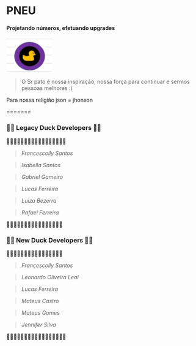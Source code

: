 ﻿# PNEU

#### Projetando números, efetuando upgrades

![Sr Pato Patoso](duckDev.jpeg)
>O Sr pato é nossa inspiração, nossa força para continuar e sermos pessoas melhores :)

Para nossa religião json = jhonson

=======
### 👩‍💻 Legacy Duck Developers 👨‍💻

🦆🦆🦆🦆🦆🦆🦆🦆🦆🦆🦆🦆🦆🦆🦆🦆🦆

>  _Francescolly Santos_

>  _Isabella Santos_

>  _Gabriel Gameiro_

>  _Lucas Ferreira_

>  _Luiza Bezerra_

>  _Rafael Ferreira_

🦆🦆🦆🦆🦆🦆🦆🦆🦆🦆🦆🦆🦆🦆🦆🦆


### 👩‍💻 New Duck Developers 👨‍💻

🦆🦆🦆🦆🦆🦆🦆🦆🦆🦆🦆🦆🦆🦆🦆🦆

>  _Francescolly Santos_

> _Leonardo Oliveira Leal_

>  _Lucas Ferreira_

> _Mateus Castro_ 

> _Mateus Gomes_

> _Jennifer Silva_

🦆🦆🦆🦆🦆🦆🦆🦆🦆🦆🦆🦆🦆🦆🦆🦆🦆
